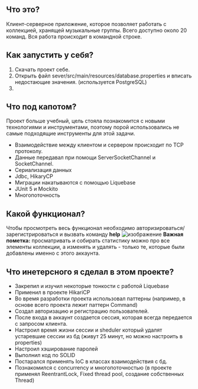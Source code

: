 ## Что это?
Клиент-серверное приложение, которое позволяет работать с коллекцией, хранящей музыкальные группы. Всего доступно около 20 команд. Вся работа происходит в командной строке.

## Как запустить у себя?
1. Скачать проект себе.
2. Открыть файл sever/src/main/resources/database.properties и вписать недостающие значения. (используется PostgreSQL)
3.

## Что под капотом?
Проект больше учебный, цель стояла познакомится с новыми технологиями и инструментами, поэтому порой использовались не самые подходящие инструменты для этой задачи.
* Взаимодействие между клиентом и сервером происходит по TCP протоколу.
* Данные передавал при помощи ServerSocketChannel и SocketChannel.
* Сериализация данных
* Jdbc, HikaryCP
* Миграции накатываются с помощью Liquebase
* JUnit 5 и Mockito
* Многопоточность

## Какой функционал?
Чтобы просмотреть весь функционал необходимо авторизироваться/зарегистрироваться и вызвать команду **help**
![изображение](https://github.com/Neonik-dev/Lab7/assets/64394145/f8a02d12-a1fd-4d39-bab1-ba034742e568)
**Важная пометка:** просматривать и собирать статистику можно про все элементы коллекции, а изменять и удалять - только те, которые были добавлены именно с этого аккаунта.

## Что инетерсного я сделал в этом проекте?
* Закрепил и изучил некоторые тонкости с работой Liquebase
* Применил в проекте HikariCP
* Во время разработки проекта использовал паттерны (например, в основе всего проекта лежит паттерн Command)
* Создал авторизацию и регистрацию пользователей. 
* После входа в аккаунт создается сессия, которая всегда передается с запросом клиента.
* Настроил время жизни сессии и sheduler который удалят устаревшие сессии из бд (живут 25 минут, но можно настроить в properties)
* Настроил хэширование паролей
* Выполнил код по SOLID
* Постарался применять IoC в классах взаимодействия с бд.
* Познакомился с concurrency и многопоточностью (в проекте применял ReentrantLock, Fixed thread pool, создание собственных Thread)
